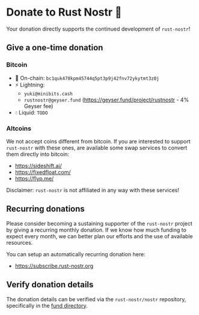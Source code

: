 # Donate to Rust Nostr 💜

Your donation directly supports the continued development of `rust-nostr`!

## Give a one-time donation

### Bitcoin

* 🔗 On-chain: `bc1quk478kpm45744q5pt3p9j42fnv72ykytmt3z0j`
* ⚡ Lightning:
    * `yuki@minibits.cash`
    * `rustnostr@geyser.fund` (<https://geyser.fund/project/rustnostr> - 4% Geyser fee)
* 💧 Liquid: `TODO`

### Altcoins

We not accept coins different from bitcoin. If you are interested to support `rust-nostr` with these ones, are available some swap services to convert them directly into bitcoin:

* <https://sideshift.ai/>
* <https://fixedfloat.com/>
* <https://flyp.me/>

Disclaimer: `rust-nostr` is not affiliated in any way with these services!

## Recurring donations

Please consider becoming a sustaining supporter of the `rust-nostr` project by giving a recurring monthly donation. If we know how much funding to expect every month, we can better plan our efforts and the use of available resources.

You can setup an automatically recurring donation here:
* <https://subscribe.rust-nostr.org>

## Verify donation details

The donation details can be verified via the `rust-nostr/nostr` repository, specifically in the [fund directory](https://github.com/rust-nostr/nostr/tree/master/contrib/fund).

